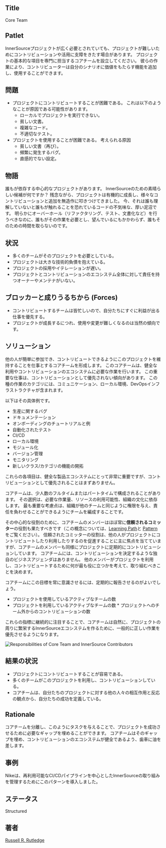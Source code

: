 ## Title

Core Team

## Patlet

InnerSourceプロジェクトが広く必要とされていても、プロジェクトが難しいためにコントリビューションや活用に支障をきたす場合があります。
プロジェクトの基本的な項目を専門に担当するコアチームを設立してください。
彼らの作業により、コントリビューターは自分のシナリオに価値をもたらす機能を追加し、使用することができます。

## 問題

* プロジェクトにコントリビュートすることが困難である。
これは以下のようなことが原因である可能性があります。
  * ローカルでプロジェクトを実行できない。
  * 貧しい文書。
  * 複雑なコード。
  * 不適切なテスト。
* プロジェクトを使用することが困難である。
考えられる原因
  * 貧しい文書（再び）。
  * 頻繁に発生するバグ。
  * 直感的でない設定。


## 物語

誰もが依存する中心的なプロジェクトがあります。
InnerSourceのための素晴らしい候補が何ですか？
残念ながら、プロジェクトは有機的に成長し、様々なコントリビューションと追加を無造作に叩きつけてきました。
今、それは誰も理解していないと誰もが触れることを恐れているコードの不気味な、厚い泥沼です。
明らかにオーバーホール（リファクタリング、テスト、文書化など）を行うべきなのに、誰もがその作業を必要とし、望んでいるにもかかわらず、誰もそのための時間を取らないのです。

## 状況

* 多くのチームがそのプロジェクトを必要としている。
* プロジェクトは大きな技術的負債を抱えている。
* プロジェクトの採用やイテレーションが遅い。
* プロジェクトとコントリビューションのエコシステム全体に対して責任を持つオーナーやメンテナがいない。

## ブロッカーと成りうるちから (Forces)

* コントリビュートするチームは皆忙しいので、自分たちにすぐに利益が出る仕事を優先する。
* プロジェクトが成長するにつれ、使用や変更が難しくなるのは当然の傾向です。

## ソリューション

他の人が簡単に参加でき、コントリビュートできるようにこのプロジェクトを維持することを仕事とするコアチームを形成します。
このコアチームは、健全な利用やコントリビューションのエコシステムに必要な作業を行います。
この重要な仕事は、コントリビューションとして優先されない傾向があります。
この種の作業のカテゴリには、コミュニケーション、ローカル環境、DevOpsインフラストラクチャが含まれます。

以下はその具体例です。

* 生産に関するバグ
* ドキュメンテーション
* オンボーディングのチュートリアルと例
* 自動化されたテスト
* CI/CD
* ローカル環境
* モジュール化
* バージョン管理
* モニタリング
* 新しいクラス/カテゴリの機能の開拓

これらの各項目は、健全な製品エコシステムにとって非常に重要ですが、コントリビューションとして優先されることはまずありません。

コアチームは、少人数のフルタイムまたはパートタイムで構成されることがあります。
その選択は、必要な作業量、リソースの利用可能性、組織の文化に依存します。
最も重要な考慮点は、組織が他のチームと同じように権限を与え、責任を負わせることができるようにチームを編成することです。

その中心的な役割のために、コアチームのメンバーはほぼ常に**信頼されるコミッター**の役割も果たすべきです（この概念については、[Learning Path][tc-learning-path]と [Pattern][tc-pattern] をご覧ください）。
信頼されたコミッターの役割は、他の人がプロジェクトにコントリビュートしたり利用したりするのを促進することに主に焦点を当てていますが、コアチームのメンバーも同様にプロジェクトに定期的にコントリビューションしています。
コアチームには、コントリビューションを決定するような独自のビジネスアジェンダはありません。
他のメンバーがプロジェクトを利用し、コントリビュートするために何が最も役に立つかを考えて、取り組むべきことを決めます。

コアチームにこの目標を常に意識させるには、定期的に報告させるのがよいでしょう。

* プロジェクトを使用しているアクティブなチームの数
* プロジェクトを利用しているアクティブなチームの数 * プロジェクトへのチーム外からのコントリビューションの数

これらの指標に継続的に注目することで、コアチームは自然に、プロジェクトの周りに繁栄するInnerSourceエコシステムを作るために、一般的に正しい作業を優先させるようになります。

![Responsibilities of Core Team and InnerSource Contributors](../../assets/img/core-team.png)

## 結果の状況

* プロジェクトにコントリビュートすることが容易である。
* 多くのチームがこのプロジェクトを利用し、コントリビューションしている。
* コアチームは、自分たちのプロジェクトに対する他の人々の相互作用と反応の観点から、自分たちの成功を定義している。

## Rationale

コアチームを分離し、このようにタスクを与えることで、プロジェクトを成功させるために必要なギャップを埋めることができます。
コアチームはそのギャップを埋め、コントリビューションのエコシステムが健全であるよう、歯車に油を差します。

## 事例

Nikeは、再利用可能なCI/CDパイプラインを中心としたInnerSourceの取り組みを管理するためにこのパターンを導入しました。

## ステータス

Structured

## 著者

[Russell R. Rutledge](https://github.com/rrrutledge)

[tc-learning-path]: https://innersourcecommons.org/learn/learning-path/trusted-committer/
[tc-pattern]: ../2-structured/trusted-committer.md
